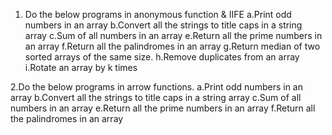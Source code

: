 1. Do the below programs in anonymous function & IIFE
a.Print odd numbers in an array
b.Convert all the strings to title caps in a string array
c.Sum of all numbers in an array
e.Return all the prime numbers in an array
f.Return all the palindromes in an array
g.Return median of two sorted arrays of the same size.
h.Remove duplicates from an array
i.Rotate an array by k times

2.Do the below programs in arrow functions.
a.Print odd numbers in an array
b.Convert all the strings to title caps in a string array
c.Sum of all numbers in an array
e.Return all the prime numbers in an array
f.Return all the palindromes in an array

